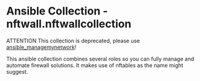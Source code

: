 # Ansible Collection - nftwall.nftwallcollection

ATTENTION
This collection is deprecated, please use [ansible_managemynetwork](https://github.com/imp1sh/ansible_openwrt)!

This ansible collection combines several roles so you can fully manage and automate firewall solutions.
It makes use of nftables as the name might suggest.
